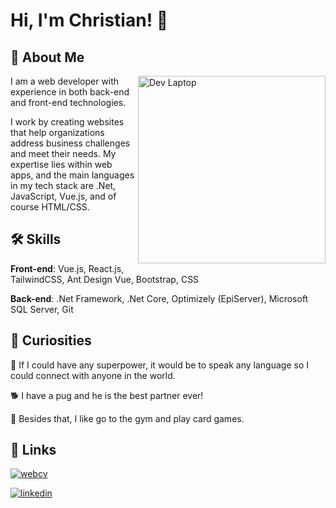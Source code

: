 # Hi, I'm Christian! 👋

## 🚀 About Me

<img alt="Dev Laptop" title="Dev Laptop" src="/assets/dev-laptop.png" 
	min-width="400px" max-width="300px" width="300px"	align="right">

<p align="left">
	I am a web developer with experience in both back-end and front-end technologies.
</p>

<p align="left">
	I work by creating websites that help organizations address business challenges and meet their needs. My expertise	lies within web apps, and the main languages in my tech stack are .Net, JavaScript, Vue.js, and of course HTML/CSS.
</p>

## 🛠 Skills

**Front-end**: Vue.js, React.js, TailwindCSS, Ant Design Vue, Bootstrap, CSS

**Back-end**: .Net Framework, .Net Core, Optimizely (EpiServer), Microsoft SQL Server, Git

## 📌 Curiosities

🧠 If I could have any superpower, it would be to speak any language so I could connect with anyone in the world.

🐕 I have a pug and he is the best partner ever!

👾 Besides that, I like go to the gym and play card games.

## 🔗 Links

[![webcv](https://img.shields.io/badge/Web_CV-000?style=flat&logo=dev.to&logoColor=white)](https://chiavelli.dev/)

[![linkedin](https://img.shields.io/badge/Linkedin-0A66C2?style=flat&logo=linkedin&logoColor=white)](https://www.linkedin.com/in/christianchiavelli/)
